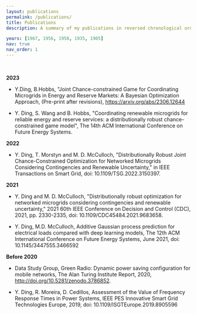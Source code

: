 ```yaml
---
layout: publications
permalink: /publications/
title: Publications
description: A summary of my publications in reversed chronological order. My google scholar profile is <a href="https://twitter.com/yifu0529"> here </a>.  

years: [1967, 1956, 1950, 1935, 1905]
nav: true
nav_order: 1
---
```



<br />

**2023**

- Y.Ding, B.Hobbs, "Joint Chance-constrained Game for Coordinating Microgrids in Energy and Reserve Markets: A Bayesian Optimization Approach, (Pre-print after revisions), https://arxiv.org/abs/2306.12644

- Y. Ding, S. Wang and B. Hobbs, "Coordinating renewable microgrids for reliable energy and reserve services: a distributionally robust chance-constrained game model", The 14th ACM International Conference on Future Energy Systems.

**2022**

- Y. Ding, T. Morstyn and M. D. McCulloch, "Distributionally Robust Joint Chance-Constrained Optimization for Networked Microgrids Considering Contingencies and Renewable Uncertainty," in IEEE Transactions on Smart Grid, doi: 10.1109/TSG.2022.3150397.

**2021**

- Y. Ding and M. D. McCulloch, "Distributionally robust optimization for networked microgrids considering contingencies and renewable uncertainty," 2021 60th IEEE Conference on Decision and Control (CDC), 2021, pp. 2330-2335, doi: 10.1109/CDC45484.2021.9683658.

- Y. Ding, M.D. McCulloch, Additive Gaussian process prediction for electrical loads compared with deep learning models, The 12th ACM International Conference on Future Energy Systems, June 2021, doi: 10.1145/3447555.3466592

**Before 2020**

- Data Study Group, Green Radio: Dynamic power saving configuration for mobile networks, The Alan Turing Institute Report, 2020, http://doi.org/10.5281/zenodo.3786852.

- Y. Ding, R. Moreira, D. Cedillos, Assessment of the Value of Frequency Response Times in Power Systems, IEEE PES Innovative Smart Grid Technologies Europe, 2019, doi: 10.1109/ISGTEurope.2019.8905596

